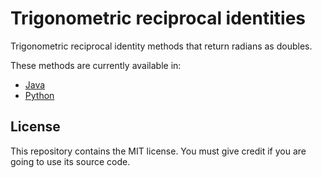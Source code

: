 # Trigonometric reciprocal identities

Trigonometric reciprocal identity methods that return radians as doubles.

These methods are currently available in:

- [Java](java)
- [Python](python)

## License

This repository contains the MIT license. You must give credit if you are going to use its source code.
